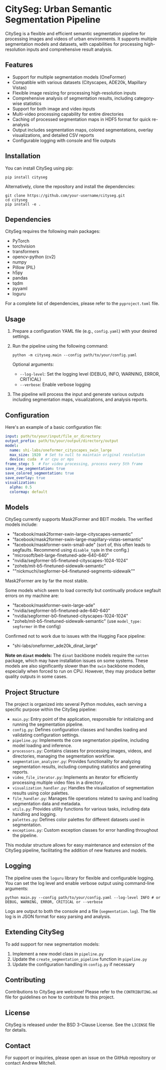 # CitySeg: Urban Semantic Segmentation Pipeline

CitySeg is a flexible and efficient semantic segmentation pipeline for processing images and videos of urban environments. It supports multiple segmentation models and datasets, with capabilities for processing high-resolution inputs and comprehensive result analysis.

## Features

- Support for multiple segmentation models (OneFormer)
- Compatible with various datasets (Cityscapes, ADE20k, Mapillary Vistas)
- Flexible image resizing for processing high-resolution inputs
- Comprehensive analysis of segmentation results, including category-wise statistics
- Support for both image and video inputs
- Multi-video processing capability for entire directories
- Caching of processed segmentation maps in HDF5 format for quick re-analysis
- Output includes segmentation maps, colored segmentations, overlay visualizations, and detailed CSV reports
- Configurable logging with console and file outputs

## Installation

You can install CitySeg using pip:

```
pip install cityseg
```

Alternatively, clone the repository and install the dependencies:

```
git clone https://github.com/your-username/cityseg.git
cd cityseg
pip install -e .
```

## Dependencies

CitySeg requires the following main packages:

- PyTorch
- torchvision
- transformers
- opencv-python (cv2)
- numpy
- Pillow (PIL)
- h5py
- pandas
- tqdm
- pyyaml
- loguru

For a complete list of dependencies, please refer to the `pyproject.toml` file.

## Usage

1. Prepare a configuration YAML file (e.g., `config.yaml`) with your desired settings.

2. Run the pipeline using the following command:

   ```
   python -m cityseg.main --config path/to/your/config.yaml
   ```

   Optional arguments:
   - `--log-level`: Set the logging level (DEBUG, INFO, WARNING, ERROR, CRITICAL)
   - `--verbose`: Enable verbose logging

3. The pipeline will process the input and generate various outputs including segmentation maps, visualizations, and analysis reports.

## Configuration

Here's an example of a basic configuration file:

```yaml
input: path/to/your/input/file_or_directory
output_prefix: path/to/your/output/directory/output
model:
  name: shi-labs/oneformer_cityscapes_swin_large
  max_size: 1920  # Set to null to maintain original resolution
  device: cuda  # or cpu or mps
frame_step: 5  # For video processing, process every 5th frame
save_raw_segmentation: true
save_colored_segmentation: true
save_overlay: true
visualization:
  alpha: 0.5
  colormap: default
```

## Models

CitySeg currently supports Mask2Former and BEIT models. The verified models include:

- "facebook/mask2former-swin-large-cityscapes-semantic"
- "facebook/mask2former-swin-large-mapillary-vistas-semantic"
- "facebook/maskformer-swin-small-ade" (sort of, this often leads to segfaults. Recommend using `disable_tqdm` in the config.)
- "microsoft/beit-large-finetuned-ade-640-640"
- "nvidia/segformer-b5-finetuned-cityscapes-1024-1024"
- "zoheb/mit-b5-finetuned-sidewalk-semantic"
- ""nickmuchi/segformer-b4-finetuned-segments-sidewalk""

Mask2Former are by far the most stable.

Some models which seem to load correctly but continually produce segfault errors on my machine are:

- "facebook/maskformer-swin-large-ade"
- "nvidia/segformer-b5-finetuned-ade-640-640"
- "nvidia/segformer-b0-finetuned-cityscapes-1024-1024"
- "zoheb/mit-b5-finetuned-sidewalk-semantic" (use `model_type: segformer` in the config)

Confirmed not to work due to issues with the Hugging Face pipeline:

- "shi-labs/oneformer_ade20k_dinat_large"

**Note on `dinat` models:** The `dinat` backbone models require the `natten` package, which may have installation issues on some systems. These models are also significantly slower than the `swin` backbone models, especially when forced to run on CPU. However, they may produce better quality outputs in some cases.

## Project Structure

The project is organized into several Python modules, each serving a specific purpose within the CitySeg pipeline:

- `main.py`: Entry point of the application, responsible for initializing and running the segmentation pipeline.
- `config.py`: Defines configuration classes and handles loading and validating configuration settings.
- `pipeline.py`: Implements the core segmentation pipeline, including model loading and inference.
- `processors.py`: Contains classes for processing images, videos, and directories, managing the segmentation workflow.
- `segmentation_analyzer.py`: Provides functionality for analyzing segmentation results, including computing statistics and generating reports.
- `video_file_iterator.py`: Implements an iterator for efficiently processing multiple video files in a directory.
- `visualization_handler.py`: Handles the visualization of segmentation results using color palettes.
- `file_handler.py`: Manages file operations related to saving and loading segmentation data and metadata.
- `utils.py`: Provides utility functions for various tasks, including data handling and logging.
- `palettes.py`: Defines color palettes for different datasets used in segmentation.
- `exceptions.py`: Custom exception classes for error handling throughout the pipeline.

This modular structure allows for easy maintenance and extension of the CitySeg pipeline, facilitating the addition of new features and models.

## Logging

The pipeline uses the `loguru` library for flexible and configurable logging. You can set the log level and enable verbose output using command-line arguments:

```
python main.py --config path/to/your/config.yaml --log-level INFO # or DEBUG, WARNING, ERROR, CRITICAL or --verbose
```

Logs are output to both the console and a file (`segmentation.log`). The file log is in JSON format for easy parsing and analysis.


## Extending CitySeg

To add support for new segmentation models:

1. Implement a new model class in `pipeline.py`
2. Update the `create_segmentation_pipeline` function in `pipeline.py`
3. Update the configuration handling in `config.py` if necessary

## Contributing

Contributions to CitySeg are welcome! Please refer to the `CONTRIBUTING.md` file for guidelines on how to contribute to this project.

## License

CitySeg is released under the BSD 3-Clause License. See the `LICENSE` file for details.

## Contact

For support or inquiries, please open an issue on the GitHub repository or contact Andrew Mitchell.